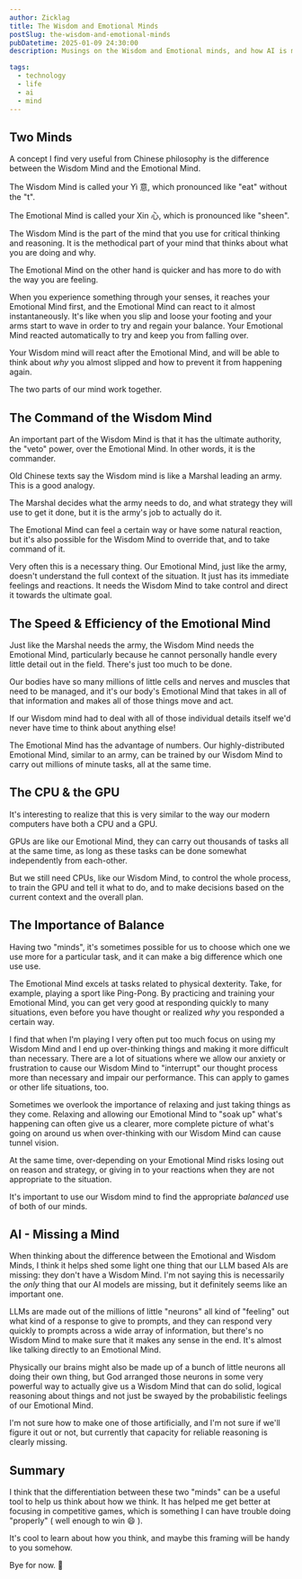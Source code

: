 ```yaml
---
author: Zicklag
title: The Wisdom and Emotional Minds
postSlug: the-wisdom-and-emotional-minds
pubDatetime: 2025-01-09 24:30:00
description: Musings on the Wisdom and Emotional minds, and how AI is missing one.

tags:
  - technology
  - life
  - ai
  - mind
---
```


## Two Minds

A concept I find very useful from Chinese philosophy is the difference between the Wisdom Mind and the Emotional Mind.

The Wisdom Mind is called your Yì 意, which pronounced like "eat" without the "t".

The Emotional Mind is called your Xin 心, which is pronounced like "sheen".

The Wisdom Mind is the part of the mind that you use for critical thinking and reasoning. It is the methodical part of your mind that thinks about what you are doing and why.

The Emotional Mind on the other hand is quicker and has more to do with the way you are feeling.

When you experience something through your senses, it reaches your Emotional Mind first, and the Emotional Mind can react to it almost instantaneously. It's like when you slip and loose your footing and your arms start to wave in order to try and regain your balance. Your Emotional Mind reacted automatically to try and keep you from falling over.

Your Wisdom mind will react after the Emotional Mind, and will be able to think about _why_ you almost slipped and how to prevent it from happening again.

The two parts of our mind work together.

## The Command of the Wisdom Mind

An important part of the Wisdom Mind is that it has the ultimate authority, the "veto" power, over the Emotional Mind. In other words, it is the commander.

Old Chinese texts say the Wisdom mind is like a Marshal leading an army. This is a good analogy.

The Marshal decides what the army needs to do, and what strategy they will use to get it done, but it is the army's job to actually do it.

The Emotional Mind can feel a certain way or have some natural reaction, but it's also possible for the Wisdom Mind to override that, and to take command of it.

Very often this is a necessary thing. Our Emotional Mind, just like the army, doesn't understand the full context of the situation. It just has its immediate feelings and reactions. It needs the Wisdom Mind to take control and direct it towards the ultimate goal.

## The Speed & Efficiency of the Emotional Mind

Just like the Marshal needs the army, the Wisdom Mind needs the Emotional Mind, particularly because he cannot personally handle every little detail out in the field. There's just too much to be done.

Our bodies have so many millions of little cells and nerves and muscles that need to be managed, and it's our body's Emotional Mind that takes in all of that information and makes all of those things move and act.

If our Wisdom mind had to deal with all of those individual details itself we'd never have time to think about anything else!

The Emotional Mind has the advantage of numbers. Our highly-distributed Emotional Mind, similar to an army, can be trained by our Wisdom Mind to carry out millions of minute tasks, all at the same time.

## The CPU & the GPU

It's interesting to realize that this is very similar to the way our modern computers have both a CPU and a GPU.

GPUs are like our Emotional Mind, they can carry out thousands of tasks all at the same time, as long as these tasks can be done somewhat independently from each-other.

But we still need CPUs, like our Wisdom Mind, to control the whole process, to train the GPU and tell it what to do, and to make decisions based on the current context and the overall plan.

## The Importance of Balance

Having two "minds", it's sometimes possible for us to choose which one we use more for a particular task, and it can make a big difference which one use use.

The Emotional Mind excels at tasks related to physical dexterity. Take, for example, playing a sport like Ping-Pong. By practicing and training your Emotional Mind, you can get very good at responding quickly to many situations, even before you have thought or realized _why_ you responded a certain way.

I find that when I'm playing I very often put too much focus on using my Wisdom Mind and I end up over-thinking things and making it more difficult than necessary. There are a lot of situations where we allow our anxiety or frustration to cause our Wisdom Mind to "interrupt" our thought process more than necessary and impair our performance. This can apply to games or other life situations, too.

Sometimes we overlook the importance of relaxing and just taking things as they come. Relaxing and allowing our Emotional Mind to "soak up" what's happening can often give us a clearer, more complete picture of what's going on around us when over-thinking with our Wisdom Mind can cause tunnel vision.

At the same time, over-depending on your Emotional Mind risks losing out on reason and strategy, or giving in to your reactions when they are not appropriate to the situation.

It's important to use our Wisdom mind to find the appropriate _balanced_ use of both of our minds.

## AI - Missing a Mind

When thinking about the difference between the Emotional and Wisdom Minds, I think it helps shed some light one thing that our LLM based AIs are missing: they don't have a Wisdom Mind. I'm not saying this is necessarily the _only_ thing that our AI models are missing, but it definitely seems like an important one.

LLMs are made out of the millions of little "neurons" all kind of "feeling" out what kind of a response to give to prompts, and they can respond very quickly to prompts across a wide array of information, but there's no Wisdom Mind to make sure that it makes any sense in the end. It's almost like talking directly to an Emotional Mind.

Physically our brains might also be made up of a bunch of little neurons all doing their own thing, but God arranged those neurons in some very powerful way to actually give us a Wisdom Mind that can do solid, logical reasoning about things and not just be swayed by the probabilistic feelings of our Emotional Mind.

I'm not sure how to make one of those artificially, and I'm not sure if we'll figure it out or not, but currently that capacity for reliable reasoning is clearly missing.

## Summary

I think that the differentiation between these two "minds" can be a useful tool to help us think about how we think. It has helped me get better at focusing in competitive games, which is something I can have trouble doing "properly" ( well enough to win 😄 ).

It's cool to learn about how you think, and maybe this framing will be handy to you somehow.

Bye for now. 👋
